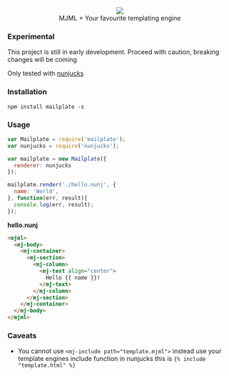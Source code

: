 <p align="center">
  <img src="https://i.imgur.com/oYDr4jW.png"/><br/>
  MJML + Your favourite templating engine
</p>

### Experimental
This project is still in early development. Proceed with caution, breaking changes will be coming

Only tested with [nunjucks](https://mozilla.github.io/nunjucks)

### Installation

```
npm install mailplate -s
```

### Usage

```javascript
var Mailplate = require('mailplate');
var nunjucks = require('nunjucks');

var mailplate = new Mailplate({
  renderer: nunjucks
});

mailplate.render('./hello.nunj', {
  name: 'World',
}, function(err, result){
  console.log(err, result);
});
```

**hello.nunj**
```html
<mjml>
  <mj-body>
    <mj-container>
      <mj-section>
        <mj-column>
          <mj-text align="center">
            Hello {{ name }}!
          </mj-text>
        </mj-column>
      </mj-section>
    </mj-container>
  </mj-body>
</mjml>
```

### Caveats

- You cannot use `<mj-include path="template.mjml">` instead use your template engines include function in nunjucks this is `{% include "template.html" %}`
